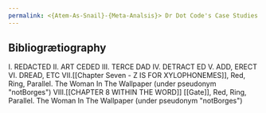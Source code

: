 ```yaml
---
permalink: <{Atem-As-Snail}-{Meta-Analsis}> Dr Dot Code's Case Studies On Prof. Ed. O.
---
```





Bibliogrætiography
--
I. REDACTED
II. ART CEDED
III. TERCE DAD
IV. DETRACT ED
V. ADD, ERECT
VI. DREAD, ETC
VII.[[Chapter Seven - Z IS FOR XYLOPHONEMES]], Red, Ring, Parallel. The Woman In The Wallpaper (under pseudonym "notBorges")
VIII.[[CHAPTER 8 WITHIN THE WORD]] [[Gate]], Red, Ring, Parallel. The Woman In The Wallpaper (under pseudonym "notBorges")

